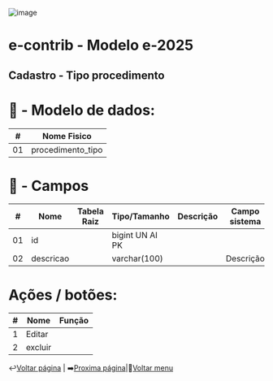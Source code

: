 ![image](https://github.com/user-attachments/assets/04662de1-1516-48d7-bb8c-50b38989e58b)
# e-contrib - Modelo e-2025 
##  Cadastro - Tipo procedimento  
### 

# 🎲 - Modelo de dados:
 **\#**  |**Nome Fisico**               |
---------|------------------------------|
01       | procedimento_tipo            |   


#
# 🔢 - Campos
 **\#**  | **Nome**                     | **Tabela Raiz**         | **Tipo/Tamanho**        | **Descrição**                                                                        | **Campo sistema**                      |
---------|------------------------------|-------------------------|-------------------------|--------------------------------------------------------------------------------------|----------------------------------------|
01       | id                           |                         | bigint UN AI PK         |                                                                                      |                                        |
02       | descricao                    |                         | varchar(100)            |                                                                                      |  Descrição                             |

# Ações / botões:
 **\#**  |**Nome**                      |   **Função**  |
---------|------------------------------|---------------|
1        | Editar                       |               |
2        | excluir                      |               |

↩️[Voltar página](https://github.com/VenturaCerqueira/Documento_gestao_tributaria/blob/main/Cadastro/07%20-%20receitas.md) | ➡️[Proxima página](https://github.com/VenturaCerqueira/Documento_gestao_tributaria/blob/main/Cadastro/09%20-%20CNAE.md)|🔢[Voltar menu](https://github.com/VenturaCerqueira/Documento_gestao_tributaria) 

